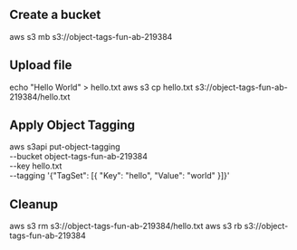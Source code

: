 ## Create a bucket

aws s3 mb s3://object-tags-fun-ab-219384

## Upload file

echo "Hello World" > hello.txt
aws s3 cp hello.txt s3://object-tags-fun-ab-219384/hello.txt

## Apply Object Tagging

aws s3api put-object-tagging \
    --bucket object-tags-fun-ab-219384 \
    --key hello.txt \
    --tagging '{"TagSet": [{ "Key": "hello", "Value": "world" }]}'


##  Cleanup

aws s3 rm s3://object-tags-fun-ab-219384/hello.txt
aws s3 rb s3://object-tags-fun-ab-219384